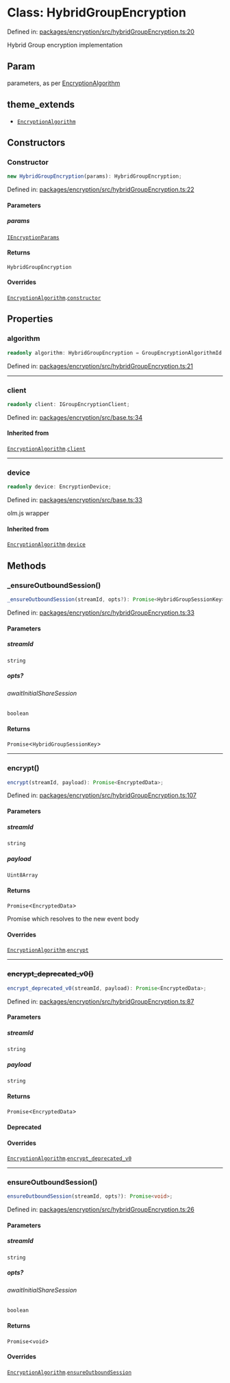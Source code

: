# Class: HybridGroupEncryption

Defined in: [packages/encryption/src/hybridGroupEncryption.ts:20](https://github.com/towns-protocol/towns/blob/0db1fd0ac7258e8db8cedfb6183e8eade8284fa1/packages/encryption/src/hybridGroupEncryption.ts#L20)

Hybrid Group encryption implementation

## Param

parameters, as per [EncryptionAlgorithm](EncryptionAlgorithm.md)

## theme_extends

- [`EncryptionAlgorithm`](EncryptionAlgorithm.md)

## Constructors

### Constructor

```ts
new HybridGroupEncryption(params): HybridGroupEncryption;
```

Defined in: [packages/encryption/src/hybridGroupEncryption.ts:22](https://github.com/towns-protocol/towns/blob/0db1fd0ac7258e8db8cedfb6183e8eade8284fa1/packages/encryption/src/hybridGroupEncryption.ts#L22)

#### Parameters

##### params

[`IEncryptionParams`](../interfaces/IEncryptionParams.md)

#### Returns

`HybridGroupEncryption`

#### Overrides

[`EncryptionAlgorithm`](EncryptionAlgorithm.md).[`constructor`](EncryptionAlgorithm.md#constructor)

## Properties

### algorithm

```ts
readonly algorithm: HybridGroupEncryption = GroupEncryptionAlgorithmId.HybridGroupEncryption;
```

Defined in: [packages/encryption/src/hybridGroupEncryption.ts:21](https://github.com/towns-protocol/towns/blob/0db1fd0ac7258e8db8cedfb6183e8eade8284fa1/packages/encryption/src/hybridGroupEncryption.ts#L21)

***

### client

```ts
readonly client: IGroupEncryptionClient;
```

Defined in: [packages/encryption/src/base.ts:34](https://github.com/towns-protocol/towns/blob/0db1fd0ac7258e8db8cedfb6183e8eade8284fa1/packages/encryption/src/base.ts#L34)

#### Inherited from

[`EncryptionAlgorithm`](EncryptionAlgorithm.md).[`client`](EncryptionAlgorithm.md#client)

***

### device

```ts
readonly device: EncryptionDevice;
```

Defined in: [packages/encryption/src/base.ts:33](https://github.com/towns-protocol/towns/blob/0db1fd0ac7258e8db8cedfb6183e8eade8284fa1/packages/encryption/src/base.ts#L33)

olm.js wrapper

#### Inherited from

[`EncryptionAlgorithm`](EncryptionAlgorithm.md).[`device`](EncryptionAlgorithm.md#device)

## Methods

### \_ensureOutboundSession()

```ts
_ensureOutboundSession(streamId, opts?): Promise<HybridGroupSessionKey>;
```

Defined in: [packages/encryption/src/hybridGroupEncryption.ts:33](https://github.com/towns-protocol/towns/blob/0db1fd0ac7258e8db8cedfb6183e8eade8284fa1/packages/encryption/src/hybridGroupEncryption.ts#L33)

#### Parameters

##### streamId

`string`

##### opts?

###### awaitInitialShareSession

`boolean`

#### Returns

`Promise`\<`HybridGroupSessionKey`\>

***

### encrypt()

```ts
encrypt(streamId, payload): Promise<EncryptedData>;
```

Defined in: [packages/encryption/src/hybridGroupEncryption.ts:107](https://github.com/towns-protocol/towns/blob/0db1fd0ac7258e8db8cedfb6183e8eade8284fa1/packages/encryption/src/hybridGroupEncryption.ts#L107)

#### Parameters

##### streamId

`string`

##### payload

`Uint8Array`

#### Returns

`Promise`\<`EncryptedData`\>

Promise which resolves to the new event body

#### Overrides

[`EncryptionAlgorithm`](EncryptionAlgorithm.md).[`encrypt`](EncryptionAlgorithm.md#encrypt)

***

### ~~encrypt\_deprecated\_v0()~~

```ts
encrypt_deprecated_v0(streamId, payload): Promise<EncryptedData>;
```

Defined in: [packages/encryption/src/hybridGroupEncryption.ts:87](https://github.com/towns-protocol/towns/blob/0db1fd0ac7258e8db8cedfb6183e8eade8284fa1/packages/encryption/src/hybridGroupEncryption.ts#L87)

#### Parameters

##### streamId

`string`

##### payload

`string`

#### Returns

`Promise`\<`EncryptedData`\>

#### Deprecated

#### Overrides

[`EncryptionAlgorithm`](EncryptionAlgorithm.md).[`encrypt_deprecated_v0`](EncryptionAlgorithm.md#encrypt_deprecated_v0)

***

### ensureOutboundSession()

```ts
ensureOutboundSession(streamId, opts?): Promise<void>;
```

Defined in: [packages/encryption/src/hybridGroupEncryption.ts:26](https://github.com/towns-protocol/towns/blob/0db1fd0ac7258e8db8cedfb6183e8eade8284fa1/packages/encryption/src/hybridGroupEncryption.ts#L26)

#### Parameters

##### streamId

`string`

##### opts?

###### awaitInitialShareSession

`boolean`

#### Returns

`Promise`\<`void`\>

#### Overrides

[`EncryptionAlgorithm`](EncryptionAlgorithm.md).[`ensureOutboundSession`](EncryptionAlgorithm.md#ensureoutboundsession)
